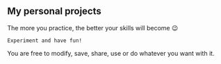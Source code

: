 ## My personal projects 

The more you practice, the better your skills will become 😉

`
Experiment and have fun!
`

You are free to modify, save, share, use or do whatever you want with it.
